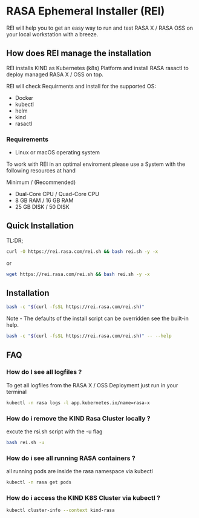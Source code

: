 # RASA Ephemeral Installer (REI) 

REI will help you to get an easy way to run and test RASA X / RASA OSS on your local workstation with a breeze.

## How does REI manage the installation

REI installs KIND as Kubernetes (k8s) Platform and install RASA rasactl to deploy managed RASA X / OSS on top.

REI will check Requirments and install for the supported OS:

- Docker
- kubectl
- helm
- kind
- rasactl

### Requirements

- Linux or macOS operating system

To work with REI in an optimal enviroment please use a System with the following resources at hand

Minimum / (Recommended)

- Dual-Core CPU / Quad-Core CPU
- 8 GB RAM / 16 GB RAM
- 25 GB DISK / 50 DISK

## Quick Installation
TL:DR;

```bash
curl -O https://rei.rasa.com/rei.sh && bash rei.sh -y -x
```

or

```bash
wget https://rei.rasa.com/rei.sh && bash rei.sh -y -x
```

## Installation

```bash
bash -c "$(curl -fsSL https://rei.rasa.com/rei.sh)"
```

Note - The defaults of the install script can be overridden see the built-in help.

```bash
bash -c "$(curl -fsSL https://rei.rasa.com/rei.sh)" -- --help
```

## FAQ

### How do I see all logfiles ?

To get all logfiles from the RASA X / OSS Deployment just run in your terminal

```bash
kubectl -n rasa logs -l app.kubernetes.io/name=rasa-x
```

### How do i remove the KIND Rasa Cluster locally ?

excute the rsi.sh script with the -u flag

```bash
bash rei.sh -u
```

### How do i see all running RASA containers ?

all running pods are inside the rasa namespace via kubectl

```bash
kubectl -n rasa get pods
```

### How do i access the KIND K8S Cluster via kubectl ?

```bash
kubectl cluster-info --context kind-rasa

```
